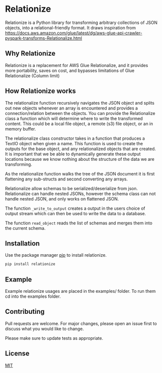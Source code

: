 # Relationize
Relationize is a Python library for transforming arbitrary collections of JSON objects, into a relational-friendly format. It draws inspiration from https://docs.aws.amazon.com/glue/latest/dg/aws-glue-api-crawler-pyspark-transforms-Relationalize.html
## Why Relationize
Relationize is a replacement for AWS Glue Relationalize, and it provides  more portability, saves on cost, and bypasses limitations of Glue Relationalize (Column limit)
## How Relationize works
The relationalize function recursively navigates the JSON object and splits out new objects whenever an array is encountered and provides a connection/relation between the objects. You can provide the Relationalize class a function which will determine where to write the transformed content. This could be a local file object, a remote (s3) file object, or an in memory buffer.

The relationalize class constructor takes in a function that produces a TextIO object when given a name. This function is used to create the outputs for the base object, and any relationalized objects that are created. It is important that we be able to dynamically generate these output locations because we know nothing about the structure of the data we are transforming.

As the relationalize function walks the tree of the JSON document it is first flattening any sub-structs and second converting any arrays.

Relationalize allow schemas to be serialized/deserialize from json. Relationalize can handle nested JSONs, however the schema class can not handle nested JSON, and only works on flattened JSON.
 
The function `_write_to_output` creates a output in the users choice of output stream which can then be used to write the data to a database. 

The function `read_object` reads the list of schemas and merges them into the current schema. 

## Installation

Use the package manager [pip](https://pip.pypa.io/en/stable/) to install relationize.

```bash
pip install relationize
```

## Example
Example relationize usages are placed in the examples/ folder. 
To run them cd into the examples folder. 
 
## Contributing

Pull requests are welcome. For major changes, please open an issue first
to discuss what you would like to change.

Please make sure to update tests as appropriate.

## License

[MIT](https://choosealicense.com/licenses/mit/)